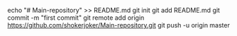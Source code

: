 echo "# Main-repository" >> README.md
git init
git add README.md
git commit -m "first commit"
git remote add origin https://github.com/shokerjoker/Main-repository.git
git push -u origin master
